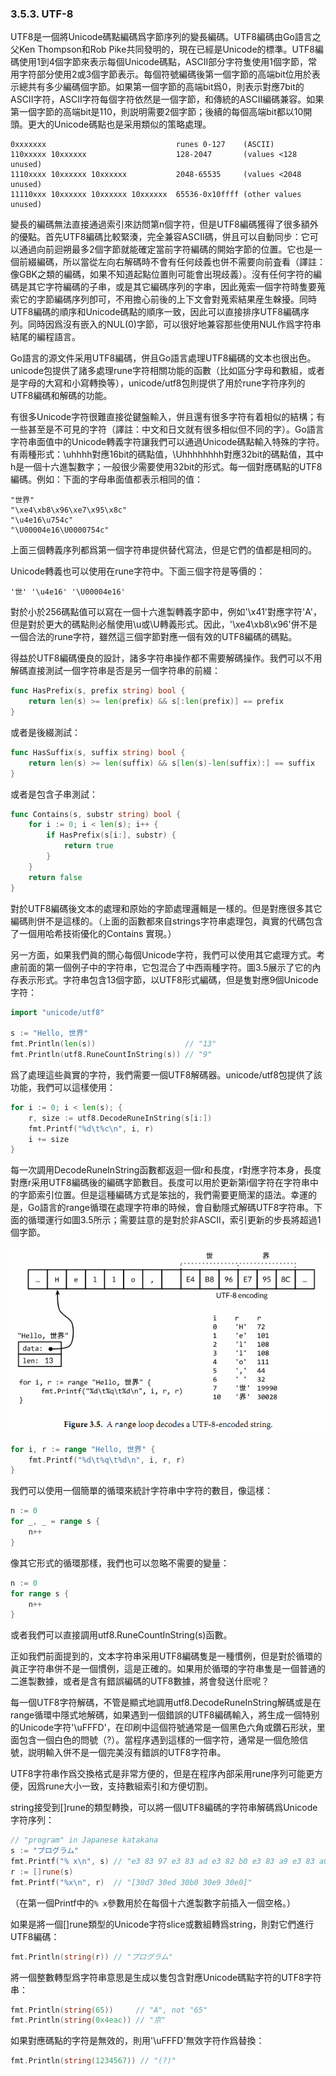 ### 3.5.3. UTF-8

UTF8是一個將Unicode碼點編碼爲字節序列的變長編碼。UTF8編碼由Go語言之父Ken Thompson和Rob Pike共同發明的，現在已經是Unicode的標準。UTF8編碼使用1到4個字節來表示每個Unicode碼點，ASCII部分字符隻使用1個字節，常用字符部分使用2或3個字節表示。每個符號編碼後第一個字節的高端bit位用於表示總共有多少編碼個字節。如果第一個字節的高端bit爲0，則表示對應7bit的ASCII字符，ASCII字符每個字符依然是一個字節，和傳統的ASCII編碼兼容。如果第一個字節的高端bit是110，則説明需要2個字節；後續的每個高端bit都以10開頭。更大的Unicode碼點也是采用類似的策略處理。

```
0xxxxxxx                             runes 0-127    (ASCII)
110xxxxx 10xxxxxx                    128-2047       (values <128 unused)
1110xxxx 10xxxxxx 10xxxxxx           2048-65535     (values <2048 unused)
11110xxx 10xxxxxx 10xxxxxx 10xxxxxx  65536-0x10ffff (other values unused)
```

變長的編碼無法直接通過索引來訪問第n個字符，但是UTF8編碼獲得了很多額外的優點。首先UTF8編碼比較緊湊，完全兼容ASCII碼，併且可以自動同步：它可以通過向前迴朔最多2個字節就能確定當前字符編碼的開始字節的位置。它也是一個前綴編碼，所以當從左向右解碼時不會有任何歧義也併不需要向前査看（譯註：像GBK之類的編碼，如果不知道起點位置則可能會出現歧義）。沒有任何字符的編碼是其它字符編碼的子串，或是其它編碼序列的字串，因此蒐索一個字符時隻要蒐索它的字節編碼序列卽可，不用擔心前後的上下文會對蒐索結果産生榦擾。同時UTF8編碼的順序和Unicode碼點的順序一致，因此可以直接排序UTF8編碼序列。同時因爲沒有嵌入的NUL(0)字節，可以很好地兼容那些使用NUL作爲字符串結尾的編程語言。

Go語言的源文件采用UTF8編碼，併且Go語言處理UTF8編碼的文本也很出色。unicode包提供了諸多處理rune字符相關功能的函數（比如區分字母和數組，或者是字母的大寫和小寫轉換等），unicode/utf8包則提供了用於rune字符序列的UTF8編碼和解碼的功能。

有很多Unicode字符很難直接從鍵盤輸入，併且還有很多字符有着相似的結構；有一些甚至是不可見的字符（譯註：中文和日文就有很多相似但不同的字）。Go語言字符串面值中的Unicode轉義字符讓我們可以通過Unicode碼點輸入特殊的字符。有兩種形式：\uhhhh對應16bit的碼點值，\Uhhhhhhhh對應32bit的碼點值，其中h是一個十六進製數字；一般很少需要使用32bit的形式。每一個對應碼點的UTF8編碼。例如：下面的字母串面值都表示相同的值：

```
"世界"
"\xe4\xb8\x96\xe7\x95\x8c"
"\u4e16\u754c"
"\U00004e16\U0000754c"
```

上面三個轉義序列都爲第一個字符串提供替代寫法，但是它們的值都是相同的。

Unicode轉義也可以使用在rune字符中。下面三個字符是等價的：

```
'世' '\u4e16' '\U00004e16'
```

對於小於256碼點值可以寫在一個十六進製轉義字節中，例如'\x41'對應字符'A'，但是對於更大的碼點則必鬚使用\u或\U轉義形式。因此，'\xe4\xb8\x96'併不是一個合法的rune字符，雖然這三個字節對應一個有效的UTF8編碼的碼點。

得益於UTF8編碼優良的設計，諸多字符串操作都不需要解碼操作。我們可以不用解碼直接測試一個字符串是否是另一個字符串的前綴：

```Go
func HasPrefix(s, prefix string) bool {
	return len(s) >= len(prefix) && s[:len(prefix)] == prefix
}
```

或者是後綴測試：

```Go
func HasSuffix(s, suffix string) bool {
	return len(s) >= len(suffix) && s[len(s)-len(suffix):] == suffix
}
```

或者是包含子串測試：

```Go
func Contains(s, substr string) bool {
	for i := 0; i < len(s); i++ {
		if HasPrefix(s[i:], substr) {
			return true
		}
	}
	return false
}
```

對於UTF8編碼後文本的處理和原始的字節處理邏輯是一樣的。但是對應很多其它編碼則併不是這樣的。（上面的函數都來自strings字符串處理包，眞實的代碼包含了一個用哈希技術優化的Contains 實現。）

另一方面，如果我們眞的關心每個Unicode字符，我們可以使用其它處理方式。考慮前面的第一個例子中的字符串，它包混合了中西兩種字符。圖3.5展示了它的內存表示形式。字符串包含13個字節，以UTF8形式編碼，但是隻對應9個Unicode字符：

```Go
import "unicode/utf8"

s := "Hello, 世界"
fmt.Println(len(s))                    // "13"
fmt.Println(utf8.RuneCountInString(s)) // "9"
```

爲了處理這些眞實的字符，我們需要一個UTF8解碼器。unicode/utf8包提供了該功能，我們可以這樣使用：

```Go
for i := 0; i < len(s); {
	r, size := utf8.DecodeRuneInString(s[i:])
	fmt.Printf("%d\t%c\n", i, r)
	i += size
}
```

每一次調用DecodeRuneInString函數都返迴一個r和長度，r對應字符本身，長度對應r采用UTF8編碼後的編碼字節數目。長度可以用於更新第i個字符在字符串中的字節索引位置。但是這種編碼方式是笨拙的，我們需要更簡潔的語法。幸運的是，Go語言的range循環在處理字符串的時候，會自動隱式解碼UTF8字符串。下面的循環運行如圖3.5所示；需要註意的是對於非ASCII，索引更新的步長將超過1個字節。

![](../images/ch3-05.png)

```Go
for i, r := range "Hello, 世界" {
	fmt.Printf("%d\t%q\t%d\n", i, r, r)
}
```

我們可以使用一個簡單的循環來統計字符串中字符的數目，像這樣：

```Go
n := 0
for _, _ = range s {
	n++
}
```

像其它形式的循環那樣，我們也可以忽略不需要的變量：

```Go
n := 0
for range s {
	n++
}
```

或者我們可以直接調用utf8.RuneCountInString(s)函數。

正如我們前面提到的，文本字符串采用UTF8編碼隻是一種慣例，但是對於循環的眞正字符串併不是一個慣例，這是正確的。如果用於循環的字符串隻是一個普通的二進製數據，或者是含有錯誤編碼的UTF8數據，將會發送什麽呢？

每一個UTF8字符解碼，不管是顯式地調用utf8.DecodeRuneInString解碼或是在range循環中隱式地解碼，如果遇到一個錯誤的UTF8編碼輸入，將生成一個特别的Unicode字符'\uFFFD'，在印刷中這個符號通常是一個黑色六角或鑽石形狀，里面包含一個白色的問號（?）。當程序遇到這樣的一個字符，通常是一個危險信號，説明輸入併不是一個完美沒有錯誤的UTF8字符串。

UTF8字符串作爲交換格式是非常方便的，但是在程序內部采用rune序列可能更方便，因爲rune大小一致，支持數組索引和方便切割。

string接受到[]rune的類型轉換，可以將一個UTF8編碼的字符串解碼爲Unicode字符序列：

```Go
// "program" in Japanese katakana
s := "プログラム"
fmt.Printf("% x\n", s) // "e3 83 97 e3 83 ad e3 82 b0 e3 83 a9 e3 83 a0"
r := []rune(s)
fmt.Printf("%x\n", r)  // "[30d7 30ed 30b0 30e9 30e0]"
```

（在第一個Printf中的`% x`參數用於在每個十六進製數字前插入一個空格。）

如果是將一個[]rune類型的Unicode字符slice或數組轉爲string，則對它們進行UTF8編碼：

```Go
fmt.Println(string(r)) // "プログラム"
```

將一個整數轉型爲字符串意思是生成以隻包含對應Unicode碼點字符的UTF8字符串：

```Go
fmt.Println(string(65))     // "A", not "65"
fmt.Println(string(0x4eac)) // "京"
```

如果對應碼點的字符是無效的，則用'\uFFFD'無效字符作爲替換：

```Go
fmt.Println(string(1234567)) // "(?)"
```





